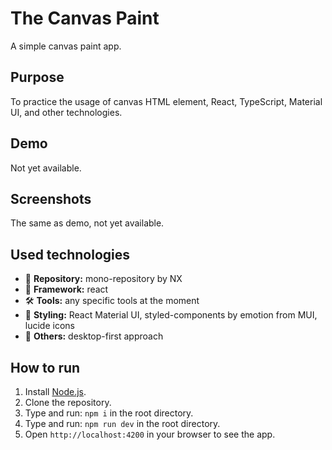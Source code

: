 # The Canvas Paint

A simple canvas paint app.

## Purpose

To practice the usage of canvas HTML element, React, TypeScript, Material UI, and other technologies.

## Demo

Not yet available.

## Screenshots

The same as demo, not yet available.

## Used technologies

- 🎁 **Repository:** mono-repository by NX
- 🌈 **Framework:** react
- 🛠️ **Tools:** any specific tools at the moment
- 🎨 **Styling:** React Material UI, styled-components by emotion from MUI, lucide icons
- 💎 **Others:** desktop-first approach

## How to run

1. Install [Node.js](https://nodejs.org/en/download/).
2. Clone the repository.
3. Type and run: `npm i` in the root directory.
4. Type and run: `npm run dev` in the root directory.
5. Open `http://localhost:4200` in your browser to see the app.
